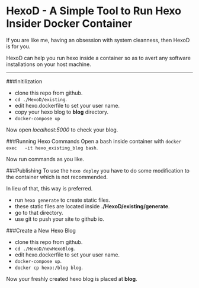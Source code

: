 # HexoD - A Simple Tool to Run Hexo Insider Docker Container

If you are like me, having an obsession with system cleanness, then HexoD is for you.

HexoD can help you run hexo inside a container so as to avert any software installations on your host machine.

------------
###Initilization
- clone this repo from github.
- `cd ./HexoD/existing`.
- edit hexo.dockerfile to set your user name.
- copy your hexo blog to **blog** directory.
- `docker-compose up`

Now open *localhost:5000* to check your blog.

###Running Hexo Commands
Open a bash inside container with `docker exec   -it hexo_existing_blog bash`.

Now run commands as you like.

###Publishing
To use the `hexo deploy` you have to do some modification to the container which is not recommended.

In lieu of that, this way is preferred.
- run `hexo generate` to create static files.
- these static files are located inside **./HexoD/existing/generate**.
- go to that directory. 
- use git to push your site to github io.

###Create a New Hexo Blog
- clone this repo from github.
- `cd ./HexoD/newHexoBlog`.
- edit hexo.dockerfile to set your user name.
- `docker-compose up`.
- `docker cp hexo:/blog blog`.

Now your freshly created hexo blog is placed at **blog**.
